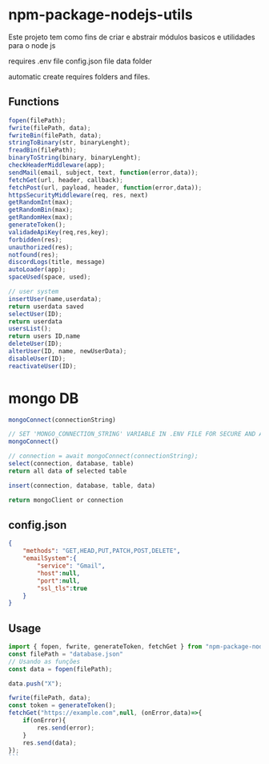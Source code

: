 # npm-package-nodejs-utils
Este projeto tem como fins de criar e abstrair módulos basicos e utilidades para o node js

requires
.env file
config.json file
data folder

automatic create requires folders and files.

## Functions
```js
fopen(filePath);
fwrite(filePath, data);
fwriteBin(filePath, data);
stringToBinary(str, binaryLenght);
freadBin(filePath);
binaryToString(binary, binaryLenght);
checkHeaderMiddleware(app);
sendMail(email, subject, text, function(error,data));
fetchGet(url, header, callback);
fetchPost(url, payload, header, function(error,data));
httpsSecurityMiddleware(req, res, next)
getRandomInt(max);
getRandomBin(max);
getRandomHex(max);
generateToken();
validadeApiKey(req,res,key);
forbidden(res);
unauthorized(res);
notfound(res);
discordLogs(title, message)
autoLoader(app);
spaceUsed(space, used);

// user system
insertUser(name,userdata);
return userdata saved
selectUser(ID);
return userdata
usersList();
return users ID,name
deleteUser(ID);
alterUser(ID, name, newUserData);
disableUser(ID);
reactivateUser(ID);
```

# mongo DB
```js
mongoConnect(connectionString)

// SET 'MONGO_CONNECTION_STRING' VARIABLE IN .ENV FILE FOR SECURE AND AUTOMATIC CONNECTION
mongoConnect()

// connection = await mongoConnect(connectionString);
select(connection, database, table)
return all data of selected table

insert(connection, database, table, data)

return mongoClient or connection
```

## config.json
```json
{
    "methods": "GET,HEAD,PUT,PATCH,POST,DELETE",
    "emailSystem":{
        "service": "Gmail",
        "host":null,
        "port":null,
        "ssl_tls":true
    }
}
```

## Usage

````js
import { fopen, fwrite, generateToken, fetchGet } from "npm-package-nodejs-utils-lda";
const filePath = "database.json"
// Usando as funções
const data = fopen(filePath);

data.push("X");

fwrite(filePath, data);
const token = generateToken();
fetchGet("https://example.com",null, (onError,data)=>{
    if(onError){
        res.send(error);
    }
    res.send(data);
});
```